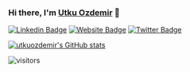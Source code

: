 ### Hi there, I'm [Utku Ozdemir](https://utkuozdemir.org) 👋

[![Linkedin Badge](https://img.shields.io/badge/-LinkedIn-0e76a8?style=flat-square&logo=Linkedin&logoColor=white)](https://www.linkedin.com/in/utkuozdemir/)
[![Website Badge](https://img.shields.io/badge/Website-3b5998?style=flat-square&logo=google-chrome&logoColor=white)](https://utkuozdemir.org)
[![Twitter Badge](https://img.shields.io/badge/-Twitter-00acee?style=flat-square&logo=Twitter&logoColor=white)](https://twitter.com/utkuozdemir)

[![utkuozdemir's GitHub stats](https://github-readme-stats.vercel.app/api?username=utkuozdemir&theme=dark)](https://github.com/anuraghazra/github-readme-stats)

![visitors](https://visitor-badge.glitch.me/badge?page_id=utkuozdemir.utkuozdemir)
